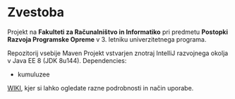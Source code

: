 # Zvestoba
Projekt na **Fakulteti za Računalništvo in Informatiko** pri predmetu **Postopki Razvoja Programske Opreme** v 3. letniku univerzitetnega programa.

Repozitorij vsebije Maven Projekt vstvarjen znotraj IntelliJ razvojnega okolja v Java EE 8 (JDK 8u144).
Dependencies:
* kumuluzee

[WIKI](https://gitlab.prpo.li.fri.uni-lj.si/am4531/Zvestoba/wikis/home "Povezava do Wiki-ja projekta Zvestoba"), kjer si lahko ogledate razne podrobnosti in način uporabe.